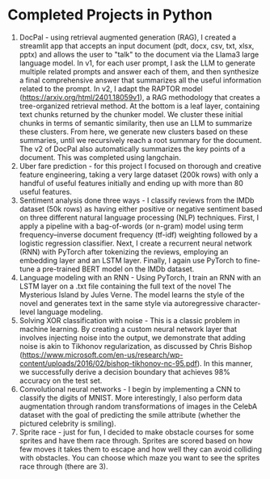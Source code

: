 # Completed Projects in Python

1. DocPal - using retrieval augmented generation (RAG), I created a streamlit app that accepts an input document (pdt, docx, csv, txt, xlsx, pptx) and allows the user to "talk" to the document via the Llama3 large language model. In v1, for each user prompt, I ask the LLM to generate multiple related prompts and answer each of them, and then synthesize a final comprehensive answer that summarizes all the useful information related to the prompt. In v2, I adapt the RAPTOR model (https://arxiv.org/html/2401.18059v1), a RAG methodology that creates a tree-organized retrieval method. At the bottom is a leaf layer, containing text chunks returned by the chunker model. We cluster these initial chunks in terms of semantic similarity, then use an LLM to summarize these clusters. From here, we generate new clusters based on these summaries, until we recursively reach a root summary for the document. The v2 of DocPal also automatically summarizes the key points of a document. This was completed using langchain.
2. Uber fare prediction - for this project I focused on thorough and creative feature engineering, taking a very large dataset (200k rows) with only a handful of useful features initially and ending up with more than 80 useful features.
3. Sentiment analysis done three ways - I classify reviews from the IMDb dataset (50k rows) as having either positive or negative sentiment based on three different natural language processing (NLP) techniques. First, I apply a pipeline with a bag-of-words (or n-gram) model using term frequency–inverse document frequency (tf-idf) weighting followed by a logistic regression classifier. Next, I create a recurrent neural network (RNN) with PyTorch after tokenizing the reviews, employing an embedding layer and an LSTM layer. Finally, I again use PyTorch to fine-tune a pre-trained BERT model on the IMDb dataset.
4. Language modeling with an RNN - Using PyTorch, I train an RNN with an LSTM layer on a .txt file containing the full text of the novel The Mysterious Island by Jules Verne. The model learns the style of the novel and generates text in the same style via autoregressive character-level language modeling.
5. Solving XOR classification with noise - This is a classic problem in machine learning. By creating a custom neural network layer that involves injecting noise into the output, we demonstrate that adding noise is akin to Tikhonov regularization, as discussed by Chris Bishop (https://www.microsoft.com/en-us/research/wp-content/uploads/2016/02/bishop-tikhonov-nc-95.pdf). In this manner, we successfully derive a decision boundary that achieves 98% accuracy on the test set.
6. Convolutional neural networks - I begin by implementing a CNN to classify the digits of MNIST. More interestingly, I also perform data augmentation through random transformations of images in the CelebA dataset with the goal of predicting the smile attribute (whether the pictured celebrity is smiling).
7. Sprite race - just for fun, I decided to make obstacle courses for some sprites and have them race through. Sprites are scored based on how few moves it takes them to escape and how well they can avoid colliding with obstacles. You can choose which maze you want to see the sprites race through (there are 3).

